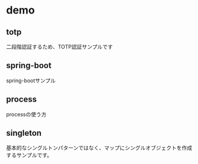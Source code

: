 # demo
## totp
二段階認証するため、TOTP認証サンプルです
## spring-boot
spring-bootサンプル
## process
processの使う方
## singleton
基本的なシングルトンパターンではなく、マップにシングルオブジェクトを作成するサンプルです。
